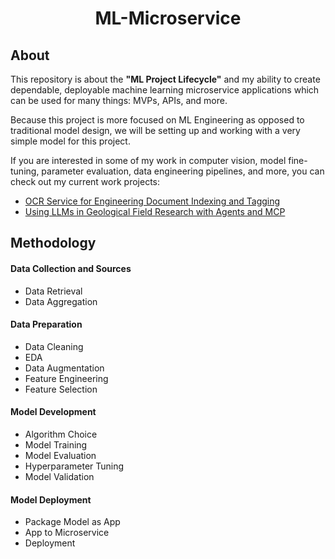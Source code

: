 <h1 align="center">
    ML-Microservice
</h1>

## About

This repository is about the **"ML Project Lifecycle"** and my ability to create dependable, deployable machine learning microservice applications which can be used for many things: MVPs, APIs, and more.

Because this project is more focused on ML Engineering as opposed to traditional model design, we will be setting up and working with a very simple model for this project.

If you are interested in some of my work in computer vision, model fine-tuning, parameter evaluation, data engineering pipelines, and more, you can check out my current work projects:
* [OCR Service for Engineering Document Indexing and Tagging](https://github.com/dbchristenson/bab-aat)
* [Using LLMs in Geological Field Research with Agents and MCP](https://github.com/dbchristenson/aei-intelligence)

## Methodology

#### Data Collection and Sources
* Data Retrieval
* Data Aggregation

#### Data Preparation
* Data Cleaning
* EDA
* Data Augmentation
* Feature Engineering
* Feature Selection

#### Model Development
* Algorithm Choice
* Model Training
* Model Evaluation
* Hyperparameter Tuning
* Model Validation

#### Model Deployment
* Package Model as App
* App to Microservice
* Deployment
